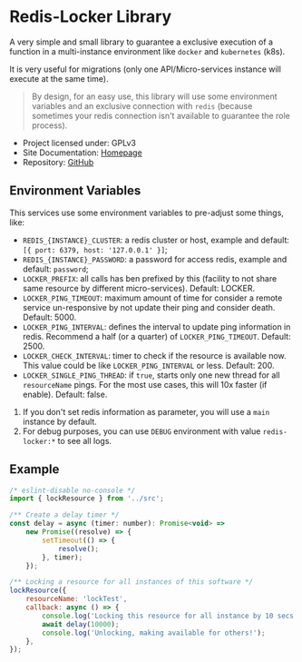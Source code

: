 # Redis-Locker Library

A very simple and small library to guarantee a exclusive execution of a function
in a multi-instance environment like `docker` and `kubernetes` (k8s).

It is very useful for migrations (only one API/Micro-services instance will
execute at the same time).

> By design, for an easy use, this library will use some environment variables
> and an exclusive connection with `redis` (because sometimes your redis connection
> isn't available to guarantee the role process).

-   Project licensed under: GPLv3
-   Site Documentation: [Homepage](https://nsfilho.github.io/redis-locker/index.html)
-   Repository: [GitHub](https://github.com/nsfilho/redis-locker.git)

## Environment Variables

This services use some environment variables to pre-adjust some things, like:

-   `REDIS_{INSTANCE}_CLUSTER`: a redis cluster or host, example and default: `[{ port: 6379, host: '127.0.0.1' }]`;
-   `REDIS_{INSTANCE}_PASSWORD`: a password for access redis, example and default: `password`;
-   `LOCKER_PREFIX`: all calls has ben prefixed by this (facility to not share same resource by different micro-services). Default: LOCKER.
-   `LOCKER_PING_TIMEOUT`: maximum amount of time for consider a remote service un-responsive by not update their ping and consider death. Default: 5000.
-   `LOCKER_PING_INTERVAL`: defines the interval to update ping information in redis. Recommend a half (or a quarter) of `LOCKER_PING_TIMEOUT`. Default: 2500.
-   `LOCKER_CHECK_INTERVAL`: timer to check if the resource is available now. This value could be like `LOCKER_PING_INTERVAL` or less. Default: 200.
-   `LOCKER_SINGLE_PING_THREAD`: if `true`, starts only one new thread for all `resourceName` pings. For the most use cases, this will 10x faster (if enable). Default: false.

1. If you don't set redis information as parameter, you will use a `main` instance by default.
2. For debug purposes, you can use `DEBUG` environment with value `redis-locker:*` to see all logs.

## Example

```javascript
/* eslint-disable no-console */
import { lockResource } from '../src';

/** Create a delay timer */
const delay = async (timer: number): Promise<void> =>
    new Promise((resolve) => {
        setTimeout(() => {
            resolve();
        }, timer);
    });

/** Locking a resource for all instances of this software */
lockResource({
    resourceName: 'lockTest',
    callback: async () => {
        console.log('Locking this resource for all instance by 10 secs');
        await delay(10000);
        console.log('Unlocking, making available for others!');
    },
});
```
